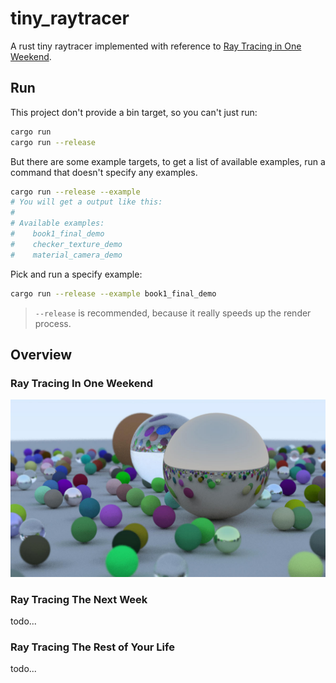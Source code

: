 # tiny_raytracer

A rust tiny raytracer implemented with reference to [Ray Tracing in One Weekend](https://raytracing.github.io/books/RayTracingInOneWeekend.html).

## Run

This project don't provide a bin target, so you can't just run:

```bash
cargo run
cargo run --release
```

But there are some example targets, to get a list of available examples, run a command that doesn't specify any examples.

```bash
cargo run --release --example
# You will get a output like this:
#
# Available examples:
#    book1_final_demo
#    checker_texture_demo
#    material_camera_demo
```

Pick and run a specify example:

```bash
cargo run --release --example book1_final_demo
```

>`--release` is recommended, because it really speeds up the render process.

## Overview

### Ray Tracing In One Weekend

![Ray Tracing In One Weekend](resource/images/first-book-final-scene.jpg)

### Ray Tracing The Next Week

todo...

### Ray Tracing The Rest of Your Life

todo...
